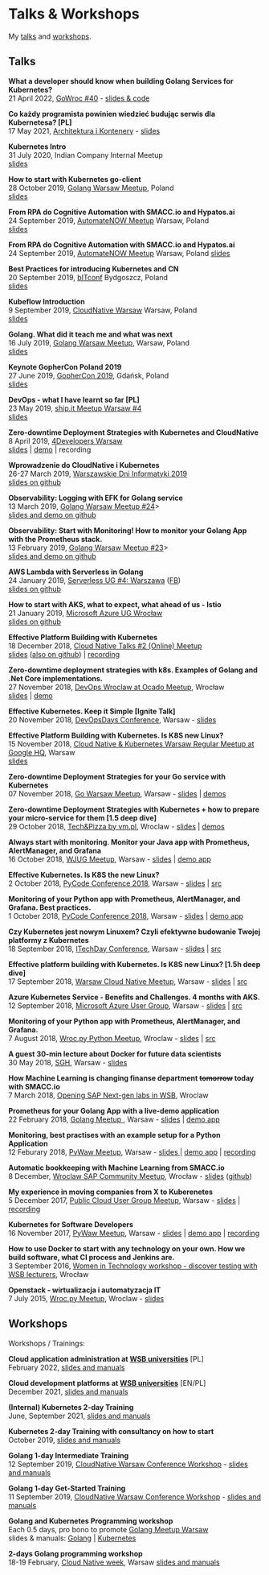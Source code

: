 # Talks & Workshops

My [talks](#talks) and [workshops](#workshops).

## Talks

<b>What a developer should know when building Golang Services for Kubernetes?</b><br>21 April 2022, <a href="https://www.meetup.com/gowroc/events/284506293/">GoWroc #40</a> -
<a href="https://github.com/wojciech12/talk_k8s_what_should_every_dev_know">slides & code</a>

<b>Co każdy programista powinien wiedzieć budując serwis dla Kubernetesa? [PL]</b><br />17 May 2021, <a href="https://architekturaikontenery.pl">Architektura i Kontenery</a> -
<a href="https://github.com/wojciech12/talk_k8s_what_should_every_dev_know">slides</a>

<b>Kubernetes Intro</b><br />
31 July 2020, Indian Company Internal Meetup<br />
<a href="https://github.com/wojciech12/talk_kubernetes_intro_sj">slides</a>

<b>How to start with Kubernetes go-client</b><br />
28 October 2019, <a href="https://www.meetup.com/Golang-Warsaw/events/265791707/">Golang Warsaw Meetup</a>, Poland<br />
<a href="https://github.com/wojciech12/talk_kubernetes_client_go">slides</a>

<b>From RPA do Cognitive Automation with SMACC.io and Hypatos.ai</b><br />
24 September 2019, <a href="https://www.meetup.com/Automate-NOW-Warsaw-1/events/262124662/">AutomateNOW Meetup</a>
Warsaw, Poland<br /><a href="https://github.com/wojciech12/talk_from_rpa_to_cognitive_automation">slides</a>

<b>From RPA do Cognitive Automation with SMACC.io and Hypatos.ai</b><br />
24 September 2019, <a href="https://www.meetup.com/Automate-NOW-Warsaw-1/events/262124662/">AutomateNOW Meetup</a>
Warsaw, Poland
<a href="https://github.com/wojciech12/talk_from_rpa_to_cognitive_automation">slides</a>

<b>Best Practices for introducing Kubernetes and CN</b><br />
20 September 2019, <a href="https://www.bitconf.pl/">bITconf</a>
Bydgoszcz, Poland<br />
<a href="https://github.com/wojciech12/talk_bitconf_best_practices_introducing_k8s_and_CN">slides</a>

<b>Kubeflow Introduction</b><br />
9 September 2019, <a href="http://cloudnativewarsaw.com/">CloudNative Warsaw</a>
Warsaw, Poland<br />
<a href="https://github.com/wojciech12/talk_kubeflow_introduction">slides</a>

<b>Golang. What did it teach me and what was next</b><br />
16 July 2019, <a href="https://www.meetup.com/Golang-Warsaw/events/262749526/">Golang Warsaw Meetup</a>, Warsaw, Poland<br />
<a href="https://github.com/wojciech12/talk_gophercon_keynote_story_golang_dev_to_lead">slides</a>

<a name="talks"></a> <b>Keynote GopherCon Poland 2019</b><br />
27 June 2019, <a href="http://gophercon.pl">GopherCon 2019</a>, Gdańsk, Poland<br />
<a href="https://github.com/wojciech12/talk_gophercon_keynote_story_golang_dev_to_lead">slides</a>

<b>DevOps - what I have learnt so far [PL]</b><br />
23 May 2019, <a href="https://www.meetup.com/meetup-group-JIVUaDVF/events/261317074/">ship.it Meetup Warsaw #4</a><br />
<a href="https://github.com/wojciech12/talk_devops_lessons_learnt">slides</a>

<b>Zero-downtime Deployment Strategies with Kubernetes
and CloudNative</b><br />
8 April 2019, <a href="https://4developers.org.pl/warszawa/#agenda">4Developers Warsaw</a><br />
<a href="https://github.com/wojciech12/talk_zero_downtime_deployment_with_kubernetes">slides</a> | <a href="https://github.com/wojciech12/talk_zero_downtime_deployment_with_kubernetes">demo</a> | recording

<b>Wprowadzenie do CloudNative i Kubernetes</b><br />
26-27 March 2019, <a href="https://warszawskiedniinformatyki.pl">Warszawskie Dni Informatyki 2019</a><br />
<a href="https://github.com/wojciech12/talk_warszawskie_dni_informatyki_2019">slides on github</a>

<b>Observability: Logging with EFK for Golang service</b><br />
13 March 2019, <a href="https://www.meetup.com/Golang-Warsaw/events/259234625/">Golang Warsaw Meetup #24</a>><br />
<a href="https://github.com/wojciech12/talk_observability_logging">slides and demo on github</a>

<b>Observability: Start with Monitoring! How to monitor your Golang App with the Prometheus stack.</b><br />
13 February 2019, <a href="https://www.meetup.com/Golang-Warsaw/events/257705831/">Golang Warsaw Meetup #23</a>><br />
<a href="https://github.com/wojciech12/talk_observability_logging">slides and demo on github</a>

<b>AWS Lambda with Serverless in Golang</b><br />
24 January 2019, <a href="https://www.meetup.com/pl-PL/ServerlessUGPL/events/256776012/">Serverless UG #4: Warszawa</a> (<a href="https://www.facebook.com/Serverless-User-Group-Poland-323699844734874/">FB</a>)<br />
<a href="https://github.com/wojciech12/talk_serverless_in_golang">slides on github</a>

<b>How to start with AKS, what to expect, what ahead of us - Istio</b><br />
21 January 2019, <a href="https://www.meetup.com/Microsoft-Azure-Users-Group-Poland/events/257819755/">Microsoft Azure UG Wrocław</a><br />
<a href="https://github.com/wojciech12/talk_aks_past_presence_and_future_with_Istio">slides on github</a>

<b>Effective Platform Building with Kubernetes</b><br />
18 December 2018, <a href="https://www.meetup.com/Cloud-Native-Kubernetes-Warsaw/events/257125529/">Cloud Native Talks #2 (Online) Meetup</a><br />
<a href="https://www.slideshare.net/WojciechBarczyski/effective-building-your-platform-with-kubernetes-keep-it-simple">slides</a> (<a href="https://github.com/wojciech12/talk_effective_kubernetes">also on github</a>) | <a href="https://www.youtube.com/watch?v=o8QTijpOzS8">recording</a>

<b>Zero-downtime deployment strategies with k8s.
Examples of Golang and .Net Core implementations.</b><br />
27 November 2018, <a href="https://www.meetup.com/Wroclaw-DevOps-Meetup/events/255394680/">DevOps Wroclaw at Ocado Meetup</a>, Wrocław<br />
<a href="https://github.com/wojciech12/talk_zero_downtime_deployment_with_kubernetes">slides</a> | <a href="https://github.com/wojciech12/talk_zero_downtime_deployment_with_kubernetes">demo</a>

<b>Effective Kubernetes. Keep it Simple [Ignite Talk]</b><br />
20 November 2018, <a href="https://devopsdays.pl">DevOpsDays Conference</a>, Warsaw - <a href="https://github.com/wojciech12/ignite_devopsdays_warsaw_2018">slides</a>

<b>Effective Platform Building with Kubernetes.
Is K8S new Linux?</b><br />
15 November 2018, <a href="https://www.meetup.com/Cloud-Native-Kubernetes-Warsaw/events/255632203">Cloud Native &amp; Kubernetes Warsaw Regular Meetup at Google HQ</a>, Warsaw<br /><a href="https://github.com/wojciech12/talk_cloudnative_and_kubernetes_waw">slides</a>

<b>Zero-downtime Deployment Strategies for your Go service
with Kubernetes</b><br />
07 November 2018, <a href="https://www.meetup.com/Golang-Warsaw/events/255260613/">Go Warsaw Meetup</a>, Warsaw - <a href="https://github.com/wojciech12/talk_zero_downtime_deployment_with_kubernetes">slides</a> | <a href="https://github.com/wojciech12/talk_zero_downtime_deployment_with_kubernetes">demos</a>

<b>Zero-downtime Deployment Strategies with Kubernetes +
how to prepare your micro-service for them [1.5 deep dive]</b><br />
29 October 2018, <a href="https://www.meetup.com/meetup-group-nGBiendv/events/255191675/">Tech&amp;Pizza by vm.pl</a>, Wroclaw - <a href="https://www.slideshare.net/WojciechBarczyski/zero-deployment-of-microservices-with-kubernetes/">slides</a> | <a href="https://github.com/wojciech12/talk_zero_downtime_deployment_with_kubernetes">demos</a>

<b>Always start with monitoring. Monitor your Java app with Prometheus, AlertManager, and Grafana</b><br />
16 October 2018, <a href="https://www.meetup.com/pl-PL/Warszawa-JUG/events/255428108/">WJUG Meetup</a>, Warsaw - <a href="https://www.slideshare.net/WojciechBarczyski/monitor-your-java-application-with-prometheus-stack/">slides</a> | <a href="https://github.com/wojciech12/talk_java_2018_prometheus">demo app</a>

<b>Effective Kubernetes. Is K8S the new Linux?</b></b><br />
2 October 2018, <a href="http://www.pycode-conference.org">PyCode Conference 2018</a>, Warsaw - <a href="https://github.com/wojciech12/talk_pycode_2018_kubernetes">slides</a> | <a href="https://github.com/wojciech12/talk_pycode_2018_kubernetes">src</a>

<b>Monitoring of your Python app with Prometheus, AlertManager,
and Grafana. Best practices.</b></b><br />
1 October 2018, <a href="http://www.pycode-conference.org">PyCode Conference 2018</a>, Warsaw - <a href="https://www.slideshare.net/WojciechBarczyski/how-to-monitor-your-microservice-with-prometheus">slides</a> | <a href="https://github.com/wojciech12/talk_pycode_2018_monitoring/">demo app</a>

<b>Czy Kubernetes jest nowym Linuxem? Czyli efektywne budowanie Twojej platformy z Kubernetes</b></b><br />
18 September 2018, <a href="http://www.itechday.pl">ITechDay Conference</a>, Warsaw - <a href="https://www.slideshare.net/WojciechBarczyski/wprowadzenie-do-kubernetesa-k8s-jako-nowy-linux">slides</a> | <a href="https://github.com/wojciech12/talk_itechday_waw">src</a>

<b>Effective platform building with Kubernetes. Is K8S new Linux?
[1.5h deep dive]</b><br />
17 September 2018, <a href="https://www.meetup.com/Warsaw-Cloud-Native-Meetup/events/254034859/">Warsaw Cloud Native Meetup</a>, Warsaw - <a href="https://www.slideshare.net/WojciechBarczyski/effective-kubernetes-is-kubernetes-the-new-linux">slides</a> | <a href="https://github.com/wojciech12/talk_cloudnative_waw_september/tree/master/slides">src</a>

<b>Azure Kubernetes Service - Benefits and Challenges.
4 months with AKS.</b><br />
12 September 2018, <a href="https://www.meetup.com/Microsoft-Azure-Users-Group-Poland/events/254343549/">Microsoft Azure User Group</a>, Warsaw - <a href="https://www.slideshare.net/WojciechBarczyski/azure-kubernetes-service-benefits-and-challenges">slides</a> | <a href="https://github.com/wojciech12/talk_ms_azure_pl_waw_azuek_k8s_service/">src</a>

<b>Monitoring of your Python app with Prometheus, AlertManager,
and Grafana.</b><br />
7 August 2018, <a href="https://www.meetup.com/wrocpy/events/gxmljpyxlbkb/">Wroc.py Python Meetup</a>, Wroclaw - <a href="https://github.com/wojciech12/talk_pywroc_RED_metrics_with_prometheus_stack/blob/master/slides/index.pdf">slides</a> | <a href="https://github.com/wojciech12/talk_pywroc_RED_metrics_with_prometheus_stack">src</a>

<b>A guest 30-min lecture about Docker for future data scientists</b><br />
30 May 2018, <a href="http://www.sgh.waw.pl/en"> SGH</a>, Warsaw - <a href="https://github.com/wojciech12/talk_uni_introduction_to_docker_for_data_scientics">slides</a>

<b>How Machine Learning is changing finanse department
<s>tomorrow</s> today with SMACC.io</b><br />
7 March 2018, <a href="https://www.wsb.pl/wroclaw/aktualnosci/sap-next-gen">Opening SAP Next-gen labs in WSB</a>, Wroclaw

<b>Prometheus for your Golang App with a live-demo application</b><br />
22 February 2018, <a href="https://www.meetup.com/Golang-Warsaw/events/247732050/">Golang Meetup </a>, Warsaw - <a href="https://github.com/wojciech12/talk_gowaw_RED_metrics_with_prometheus_stack/blob/master/slides/index.pdf">slides</a> | <a href="https://github.com/wojciech12/talk_gowaw_RED_metrics_with_prometheus_stack">demo app</a>

<b>Monitoring, best practises with an example setup
for a Python Application</b><br />
12 Feburary 2018, <a href="http://pywaw.org/73/">PyWaw Meetup</a>, Warsaw -
<a href="https://github.com/wojciech12/talk_pywroc_RED_metrics_with_prometheus_stack/blob/master/slides/index.pdf">slides </a> | <a href="https://github.com/wojciech12/talk_pywroc_RED_metrics_with_prometheus_stack">demo app</a> | <a href="http://pywaw.org/73/">recording</a>

<b>Automatic bookkeeping with Machine Learning from SMACC.io</b><br />
8 December, <a href="https://www.meetup.com/pl-PL/Wroclaw-SAP-Community-Meetup/events/244107394/">Wroclaw SAP Community Meetup</a>, Wrocław - <a href="https://www.slideshare.net/WojciechBarczyski/smacc-automatic-bookkeeping-with-ai">slides</a> (<a href="https://github.com/wojciech12/talk_smacc_automate_bookkeeping_with_ai">github</a>)

<b>My experience in moving companies from X to Kuberenetes</b><br />
5 December 2017, <a href="https://www.meetup.com/publiccloudpl/events/243543283/">Public Cloud User Group Meetup</a>, Warsaw - <a href="https://github.com/wojciech12/talk_my_experience_in_moving_companies_to_kubernetes">slides</a> | <a href="https://www.youtube.com/watch?reload=9&amp;v=rxtUhPrmrhI">recording</a>

<b>Kubernetes for Software Developers</b><br />
16 November 2017, <a href="http://pywaw.org/70/">PyWaw Meetup</a>, Warsaw - <a href="https://github.com/wojciech12/talk_introduction_to_kubernetes_for_devs">slides</a> | <a href="https://github.com/wojciech12/talk_introduction_to_kubernetes_for_devs">demo app</a> | <a href="http://pywaw.org/70/">recording</a>

<b>How to use Docker to start with any technology on your own.
How we build software, what CI process and Jenkins are.</b><br />
3 September 2016, <a href="http://www.krzywykomin.pl/wydarzenia/women-in-technology-odkryj-z-nami-testowanie-wit-wroclaw-wykladowcy-wsb-wroclaw/">Women in Technology workshop - discover testing with WSB lecturers</a>, Wrocław

<b>Openstack - wirtualizacja i automatyzacja IT</b><br />
7 July 2015, <a href="https://www.meetup.com/wrocpy/events/222988812/">Wroc.py Meetup</a>, Wroclaw - <a href="https://www.slideshare.net/slideshow/embed_code/key/MnYkm0NXW7JATB">slides</a>

## Workshops

Workshops / Trainings:

<b>Cloud application administration at <a href="https://www.wsb.pl/english">WSB universities</a></b> [PL]<br />
February 2022, <a href="https://github.com/wojciech11/se_cloud_app_administration_and_development">slides and manuals</a>

<b>Cloud development platforms at <a href="https://www.wsb.pl/english">WSB universities</a></b> [EN/PL]<br />
December 2021, <a href="https://github.com/wojciech11/cloud_dev_tools_and_platforms">slides and manuals</a>

<b>(Internal) Kubernetes 2-day Training</b><br />
June, September 2021, <a href="https://github.com/wojciech12/workshop_kubernetes_and_cloudnative">slides and manuals</a>

<b>Kubernetes 2-day Training with consultancy on how to start</b><br />
October 2019, <a href="https://github.com/wojciech12/workshop_kubernetes_and_cloudnative">slides and manuals</a>

<b>Golang 1-day Intermediate Training</b><br />
12 September 2019, <a href="https://www.meetup.com/pl-PL/Cloud-Native-Kubernetes-Warsaw/events/263023540/">CloudNative Warsaw Conference Workshop</a> -
<a href="https://github.com/wojciech12/workshop_golang/">slides and manuals</a>

<b>Golang 1-day Get-Started Training</b><br />
11 September 2019, <a href="https://www.meetup.com/pl-PL/Cloud-Native-Kubernetes-Warsaw/events/263023390/">CloudNative Warsaw Conference Workshop</a> -
<a href="https://github.com/wojciech12/workshop_golang/">slides and manuals</a>

<b>Golang and Kubernetes Programming workshop</b><br />
Each 0.5 days, pro bono to promote <a href="https://www.meetup.com/pl-PL/Golang-Warsaw/">Golang Meetup Warsaw</a><br />slides &amp; manuals: <a href="https://github.com/wojciech12/workshop_golang/">Golang</a> | <a href="https://github.com/wojciech12/workshop_kubernetes_and_cloudnative">Kubernetes</a>

<b>2-days Golang programming workshop</b><br />
18-19 February, <a href="https://www.meetup.com/pl-PL/Cloud-Native-Kubernetes-Warsaw/events/256435774/">Cloud Native week</a>, Warsaw
<a href="https://github.com/wojciech12/workshop_golang/">slides and manuals</a>
